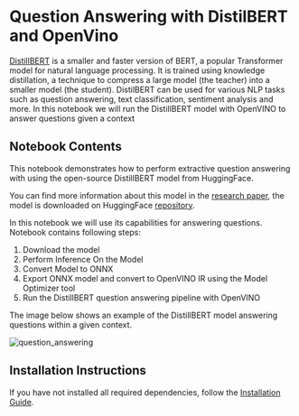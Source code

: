 # Question Answering with DistilBERT and OpenVino
[DistillBERT](https://paperswithcode.com/method/distillbert) is a smaller and faster version of BERT, a popular Transformer model for natural language processing. It is trained using knowledge distillation, a technique to compress a large model (the teacher) into a smaller model (the student). DistilBERT can be used for various NLP tasks such as question answering, text classification, sentiment analysis and more.
In this notebook we will run the DistillBERT model with OpenVINO to answer questions given a context

## Notebook Contents

This notebook demonstrates how to perform extractive question answering with using the open-source DistillBERT model from HuggingFace. 

You can find more information about this model in the [research paper](https://paperswithcode.com/method/distillbert), the model is downloaded on HuggingFace [repository](https://huggingface.co/distilbert-base-cased-distilled-squad).

In this notebook we will use its capabilities for answering questions.
Notebook contains following steps:
1. Download the model
2. Perform Inference On the Model
2. Convert Model to ONNX
3. Export ONNX model and convert to OpenVINO IR using the Model Optimizer tool
4. Run the DistillBERT question answering pipeline with OpenVINO



The image below shows an example of the DistillBERT model answering questions within a given context.

![question_answering](https://user-images.githubusercontent.com/60800164/226320295-51717a88-e310-40f5-92b9-06340c64bd40.jpg)

## Installation Instructions

If you have not installed all required dependencies, follow the [Installation Guide](../../README.md).

